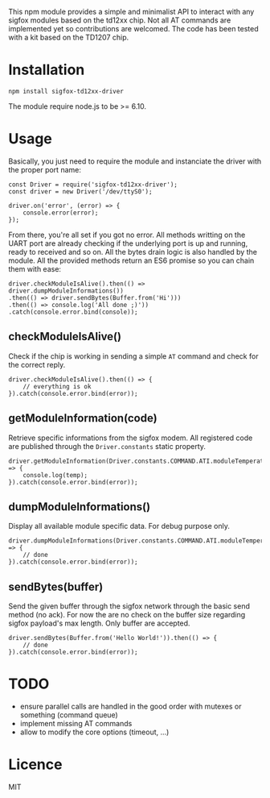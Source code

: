 This npm module provides a simple and minimalist API to interact with any sigfox modules based on the td12xx chip.
Not all AT commands are implemented yet so contributions are welcomed.
The code has been tested with a kit based on the TD1207 chip.

# Installation

```
npm install sigfox-td12xx-driver

```

The module require node.js to be >= 6.10.

# Usage

Basically, you just need to require the module and instanciate the driver with the proper port name:

```
const Driver = require('sigfox-td12xx-driver');
const driver = new Driver('/dev/ttyS0');

driver.on('error', (error) => {
	console.error(error);
});

```

From there, you're all set if you got no error. All methods writting on the UART port are already checking if the underlying port is up and running, ready to received and so on. All the bytes drain logic is also handled by the module.
All the provided methods return an ES6 promise so you can chain them with ease:

```
driver.checkModuleIsAlive().then(() => driver.dumpModuleInformations())
.then(() => driver.sendBytes(Buffer.from('Hi')))
.then(() => console.log('All done ;)'))
.catch(console.error.bind(console));
```

## checkModuleIsAlive()

Check if the chip is working in sending a simple `AT` command and check for the correct reply.
```
driver.checkModuleIsAlive().then(() => {
	// everything is ok
}).catch(console.error.bind(error));
```

## getModuleInformation(code)

Retrieve specific informations from the sigfox modem. All registered code are published through the `Driver.constants` static property.

```
driver.getModuleInformation(Driver.constants.COMMAND.ATI.moduleTemperature).then((temp) => {
	console.log(temp);
}).catch(console.error.bind(error));
```

## dumpModuleInformations()

Display all available module specific data. For debug purpose only.

```
driver.dumpModuleInformations(Driver.constants.COMMAND.ATI.moduleTemperature).then(() => {
	// done
}).catch(console.error.bind(error));
```

## sendBytes(buffer)

Send the given buffer through the sigfox network through the basic send method (no ack). For now the are no check on the buffer size regarding sigfox payload's max length. Only buffer are accepted.

```
driver.sendBytes(Buffer.from('Hello World!')).then(() => {
	// done
}).catch(console.error.bind(error));
```

# TODO

- ensure parallel calls are handled in the good order with mutexes or something (command queue)
- implement missing AT commands
- allow to modify the core options (timeout, ...)

# Licence

MIT